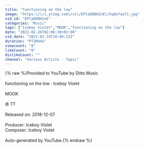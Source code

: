 ```yaml
---
title: "functioning on the low"
image: "https:\/\/i.ytimg.com\/vi\/EPta0DBH1nE\/hqdefault.jpg"
vid_id: "EPta0DBH1nE"
categories: "Music"
tags: ["Iceboy Violet","MOOK","functioning on the low"]
date: "2022-02-26T02:06:30+03:00"
vid_date: "2022-02-24T10:06:22Z"
duration: "PT2M44S"
viewcount: "0"
likeCount: "0"
dislikeCount: ""
channel: "Various Artists - Topic"
---
```

{% raw %}Provided to YouTube by Ditto Music<br /><br />functioning on the low · Iceboy Violet<br /><br />MOOK<br /><br />℗ TT<br /><br />Released on: 2018-12-07<br /><br />Producer: Iceboy Violet<br />Composer: Iceboy Violet<br /><br />Auto-generated by YouTube.{% endraw %}
